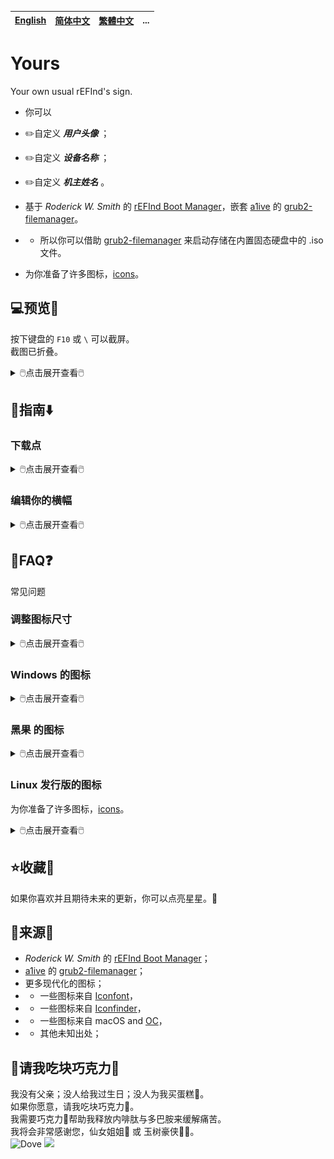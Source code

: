 [English](README.md)|[简体中文](自述文件.md)|[繁體中文](繁體中文.md)|...
--|--|--|--

# Yours
Your own usual rEFInd's sign.
- 你可以
 - ✏️自定义 ***用户头像*** ；
 - ✏️自定义 ***设备名称*** ；
 - ✏️自定义 ***机主姓名*** 。

- 基于 *Roderick W. Smith* 的 [rEFInd Boot Manager](http://www.rodsbooks.com/refind/)，嵌套 [a1ive](https://github.com/a1ive) 的 [grub2-filemanager](https://github.com/a1ive/grub2-filemanager)。

- - 所以你可以借助 [grub2-filemanager](https://github.com/a1ive/grub2-filemanager) 来启动存储在内置固态硬盘中的 .iso 文件。

- 为你准备了许多图标，[icons](https://github.com/M-L-P/icons)。

## 💻️预览👀
按下键盘的 `F10` 或 `\` 可以截屏。<br/>
截图已折叠。
<details>
<summary>🖱️点击展开查看🖱️</summary>
<img src="README/B.big.png">
<img src="README/B.small.png">
<img src="README/M.big.png">
<img src="README/M.small.png">
<img src="README/1080p.B.big.png">
<img src="README/1080p.B.small.png">
<img src="README/1080p.M.big.png">
<img src="README/1080p.M.small.png">

</details>


## 🧭指南⬇️

### 下载点
<details>
<summary>🖱️点击展开查看🖱️</summary>

#### 若是 UEFI Firmware
如果你的设备满足条件，
- 支持 64位的 UEFI；
- GPU/vBIOS 支持 UEFI；

你应该使用 [Yours-UEFI](https://github.com/M-L-P/Yours-UEFI)。

#### 若是 Legacy BIOS
除非你的设备满足以下情况中的一种，
- 不支持 64位的 UEFI，
- - 支持 32位的 UEFI；
- - 仅支持 Legacy BIOS ，不支持 UEFI；
- GPU/vBIOS 不支持 UEFI；(如下图)

![image](https://user-images.githubusercontent.com/69227436/213923710-120c5a02-30ea-4005-b2fe-c8e9adc7b6d7.png)

你应该使用 [Yours-LegacyBIOS](https://github.com/M-L-P/Yours-LegacyBIOS)。

#### 若是 Hyper-V
从 [Releases](https://github.com/M-L-P/Yours/releases)下载 .vhdx。
</details>

### 编辑你的横幅

<details>
<summary>🖱️点击展开查看🖱️</summary>

- 用 Microsoft PowerPoint 2021+ 打开 `EFI\Yours\Settings\display\BannerEditor.pptx` ；
- 编辑并且自定义你的 头像、设备名称 和 姓名或昵称；
- 另存为 PNG；
- 编辑 `EFI\Yours\Settings\display\display.conf` 用以设置显示新生成的横幅；
</details>

## 📝FAQ❓️
常见问题

### 调整图标尺寸
<details>
<summary>🖱️点击展开查看🖱️</summary>

- 编辑 `EFI\Yours\Settings\display\display.conf`

图标尺寸|令牌|屏幕分辨率|例子
--|--|--|--
原始尺寸|`small_icon_size 48` `big_icon_size 128`|分辨率 < `1024x768`|`800x600` 等
二级尺寸|`small_icon_size 96` `big_icon_size 256`|`1024x768` ≤ 分辨率 < `1920x1080`|`1024x768`、`1366x768`、`1440x900` 等
三级尺寸|`small_icon_size 96` `big_icon_size 384`|分辨率 ≥ `1920x1080`|`1080P`、`2K`、`4K` 等

注意：三级尺寸的 `small_icon_size` 是 `96`

</details>

### Windows 的图标
<details>
<summary>🖱️点击展开查看🖱️</summary>
无论你使用哪个版本，<br/>
你应该设置它的图标<br/>
从 `EFI\Yours\Settings\icon\Windows` 中复制到 `EFI\Yours\Settings\icon\showing`，<br/>
并且重命名为 `os_win8.png`.<br/>
因为 rEFInd 把 `os_win8.png` 当作 `Windows Boot Manager` 的默认图标。<br/>
</details>

### 黑果 的图标
<details>
<summary>🖱️点击展开查看🖱️</summary>
为了让图形界面衔接得更加紧密，中途没有代码界面，<br/>
你应该执行以下步骤。

#### 若是 OpenCore
- 编辑 `config.plist` 设置 `LauncherOption=System` ；
- 剪切 EFI 相关文件，粘贴到 `EFI\Yours\efi\OC` ；
- 编辑 `refind.conf` ，删除 位于`include /EFI/Yours/Settings/menuentry/examples/OpenCore.conf` 前面的 `#`；

#### 若是 CloverBootloader
- 剪切 EFI 相关文件，粘贴到 `EFI\Yours\efi\CLOVER` ；
- 编辑 `refind.conf` ，删除 位于 `include /EFI/Yours/Settings/menuentry/examples/CLOVER.conf` 前面的 `#`；

</details>

### Linux 发行版的图标
为你准备了许多图标，[icons](https://github.com/M-L-P/icons/tree/main/PNGs/Linux)。

<details>
<summary>🖱️点击展开查看🖱️</summary>

- 从 [这里](https://github.com/M-L-P/icons/tree/main/PNGs/Linux) 寻找并下载你需要的图标；
- 重命名 PNG 文件，
- - `os_$NAME.png` 是 `ESP: \EFI\$NAME\grubx64.efi` 的图标；
- 复制到 `ESP: \EFI\Yours\Settings\icon\showing`；
</details>

## ⭐收藏🌟
如果你喜欢并且期待未来的更新，你可以点亮星星。💫

## 🎉来源🎊
- *Roderick W. Smith* 的 [rEFInd Boot Manager](http://www.rodsbooks.com/refind/)；
- [a1ive](https://github.com/a1ive) 的 [grub2-filemanager](https://github.com/a1ive/grub2-filemanager)；
- 更多现代化的图标；
- - 一些图标来自 [Iconfont](https://www.iconfont.cn/)，
- - 一些图标来自 [Iconfinder](https://www.iconfinder.com/)，
- - 一些图标来自 macOS and [OC](https://github.com/acidanthera/OpenCorePkg)，
- - 其他未知出处；

## 🧁请我吃块巧克力🍫
我没有父亲；没人给我过生日；没人为我买蛋糕🎂。<br/>
如果你愿意，请我吃块巧克力🍫。<br/>
我需要巧克力🍫帮助我释放内啡肽与多巴胺来缓解痛苦。<br/>
我将会非常感谢您，仙女姐姐🧚‍ 或 玉树豪侠🦸‍♂️。<br/>
![Dove](https://github.com/M-L-P/Yours/assets/69227436/f094f056-9420-4dd5-beec-4ccecff20a1e)
<img src="https://github.com/M-L-P/Yours/assets/69227436/8608e193-3c4d-4926-8171-7944e881d95f" width="300px">

